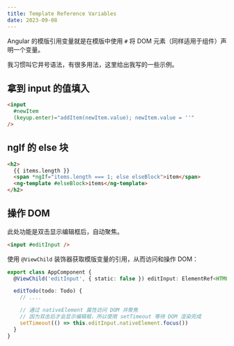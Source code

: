 ```yaml
---
title: Template Reference Variables
date: 2023-09-08
---
```


Angular 的模版引用变量就是在模版中使用 `#` 将 DOM 元素（同样适用于组件）声明一个变量。

我习惯叫它井号语法，有很多用法，这里给出我写的一些示例。

## 拿到 input 的值填入

```html
<input 
  #newItem
  (keyup.enter)="addItem(newItem.value); newItem.value = ''"
/>
```

## ngIf 的 else 块

```html
<h2>
  {{ items.length }}
  <span *ngIf="items.length === 1; else elseBlock">item</span>
  <ng-template #elseBlock>items</ng-template>
</h2>
```

## 操作 DOM

此处功能是双击显示编辑框后，自动聚焦。

```html
<input #editInput />
```

使用 `@ViewChild` 装饰器获取模版变量的引用，从而访问和操作 DOM：

```ts
export class AppComponent {
  @ViewChild('editInput', { static: false }) editInput: ElementRef<HTMLInputElement>

  editTodo(todo: Todo) {
    // ....

    // 通过 nativeElement 属性访问 DOM 并聚焦
    // 因为双击后才会显示编辑框，所以使用 setTimeout 等待 DOM 渲染完成
    setTimeout(() => this.editInput.nativeElement.focus())
  }
}
```
